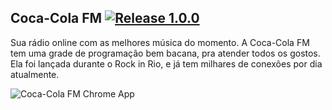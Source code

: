 **Coca-Cola FM**  [![Release 1.0.0](https://img.shields.io/badge/Release-1.0.0-green.svg)](https://github.com/rafaelstz/brackets-magento-hint/releases)
----------------------------------------


Sua rádio online com as melhores música do momento. A Coca-Cola FM tem uma grade de programação bem bacana, pra atender todos os gostos. Ela foi lançada durante o Rock in Rio, e já tem milhares de conexões por dia atualmente.

![Coca-Cola FM Chrome App](https://lh4.googleusercontent.com/w3wYo8UmZN4r5c6Af8toaBE8ipUkwr0dkzec0NE5bPWZ5iRmnZwv59CjY07OvkLLkwLmdAC26ME=s640-h400-e365-rw)
